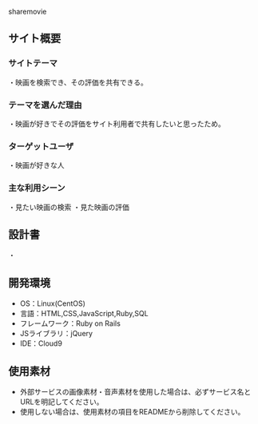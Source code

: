 sharemovie

## サイト概要
### サイトテーマ
・映画を検索でき、その評価を共有できる。

### テーマを選んだ理由
・映画が好きでその評価をサイト利用者で共有したいと思ったため。

### ターゲットユーザ
・映画が好きな人

### 主な利用シーン
・見たい映画の検索
・見た映画の評価

## 設計書
・

## 開発環境
- OS：Linux(CentOS)
- 言語：HTML,CSS,JavaScript,Ruby,SQL
- フレームワーク：Ruby on Rails
- JSライブラリ：jQuery
- IDE：Cloud9

## 使用素材
- 外部サービスの画像素材・音声素材を使用した場合は、必ずサービス名とURLを明記してください。
- 使用しない場合は、使用素材の項目をREADMEから削除してください。
